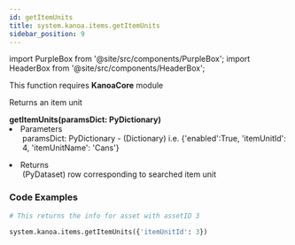 ```yaml
---
id: getItemUnits
title: system.kanoa.items.getItemUnits
sidebar_position: 9
---
```

import PurpleBox from '@site/src/components/PurpleBox';
import HeaderBox from '@site/src/components/HeaderBox';

<PurpleBox>This function requires <b>KanoaCore</b> module</PurpleBox>



<HeaderBox header="Description">Returns an item unit  </HeaderBox>

<HeaderBox header="Syntax">
    <b>getItemUnits(paramsDict: PyDictionary)</b>
    <li> Parameters <br /> 
        <ul> paramsDict: PyDictionary - (Dictionary) i.e. &#123;'enabled':True, 'itemUnitId': 4, 'itemUnitName': 'Cans'} </ul> 
    </li>
    <li> Returns <br /> 
        <ul>(PyDataset) row corresponding to searched item unit </ul>
    </li>
</HeaderBox>


### Code Examples

```py
# This returns the info for asset with assetID 3

system.kanoa.items.getItemUnits({'itemUnitId': 3})

```